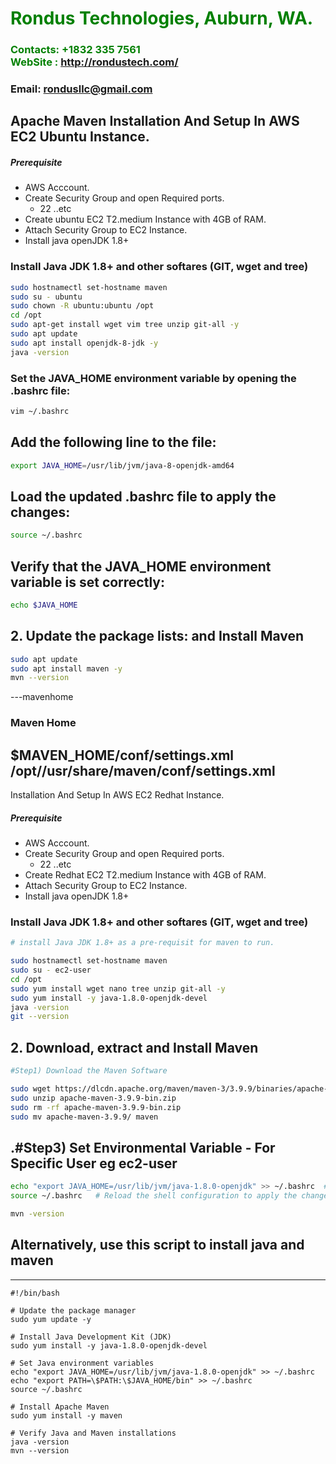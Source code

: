 #  **<span style="color:green">Rondus Technologies, Auburn, WA.</span>**
### **<span style="color:green">Contacts: +1832 335 7561<br> WebSite : <http://rondustech.com/></span>**
### **Email: rondusllc@gmail.com**

## Apache Maven Installation And Setup In AWS EC2 Ubuntu Instance.
##### Prerequisite
+ AWS Acccount.
+ Create Security Group and open Required ports.
   + 22 ..etc
+ Create ubuntu EC2 T2.medium Instance with 4GB of RAM.
+ Attach Security Group to EC2 Instance.
+ Install java openJDK 1.8+

### Install Java JDK 1.8+  and other softares (GIT, wget and tree)
```sh
sudo hostnamectl set-hostname maven
sudo su - ubuntu
sudo chown -R ubuntu:ubuntu /opt   
cd /opt
sudo apt-get install wget vim tree unzip git-all -y
sudo apt update
sudo apt install openjdk-8-jdk -y
java -version
```
### Set the JAVA_HOME environment variable by opening the .bashrc file:
```sh
vim ~/.bashrc
```

## Add the following line to the file:
```sh
export JAVA_HOME=/usr/lib/jvm/java-8-openjdk-amd64
```

## Load the updated .bashrc file to apply the changes:
```sh
source ~/.bashrc
```

## Verify that the JAVA_HOME environment variable is set correctly:
```sh
echo $JAVA_HOME
```

## 2. Update the package lists: and Install Maven
``` sh
sudo apt update
sudo apt install maven -y
mvn --version
```
---mavenhome
### Maven Home
$MAVEN_HOME/conf/settings.xml
/opt//usr/share/maven/conf/settings.xml
---

Installation And Setup In AWS EC2 Redhat Instance.
##### Prerequisite
+ AWS Acccount.
+ Create Security Group and open Required ports.
   + 22 ..etc
+ Create Redhat EC2 T2.medium Instance with 4GB of RAM.
+ Attach Security Group to EC2 Instance.
+ Install java openJDK 1.8+

### Install Java JDK 1.8+  and other softares (GIT, wget and tree)

``` sh
# install Java JDK 1.8+ as a pre-requisit for maven to run.

sudo hostnamectl set-hostname maven
sudo su - ec2-user
cd /opt
sudo yum install wget nano tree unzip git-all -y
sudo yum install -y java-1.8.0-openjdk-devel
java -version
git --version
```

## 2. Download, extract and Install Maven
``` sh
#Step1) Download the Maven Software

sudo wget https://dlcdn.apache.org/maven/maven-3/3.9.9/binaries/apache-maven-3.9.9-bin.zip
sudo unzip apache-maven-3.9.9-bin.zip
sudo rm -rf apache-maven-3.9.9-bin.zip
sudo mv apache-maven-3.9.9/ maven
```

## .#Step3) Set Environmental Variable  - For Specific User eg ec2-user
```sh
echo "export JAVA_HOME=/usr/lib/jvm/java-1.8.0-openjdk" >> ~/.bashrc  # Add the appropriate path for your installed Java version
source ~/.bashrc   # Reload the shell configuration to apply the changes

mvn -version
```
## Alternatively, use this script to install java and maven
--------------------------------------------------------
```
#!/bin/bash

# Update the package manager
sudo yum update -y

# Install Java Development Kit (JDK)
sudo yum install -y java-1.8.0-openjdk-devel

# Set Java environment variables
echo "export JAVA_HOME=/usr/lib/jvm/java-1.8.0-openjdk" >> ~/.bashrc
echo "export PATH=\$PATH:\$JAVA_HOME/bin" >> ~/.bashrc
source ~/.bashrc

# Install Apache Maven
sudo yum install -y maven

# Verify Java and Maven installations
java -version
mvn --version
```


